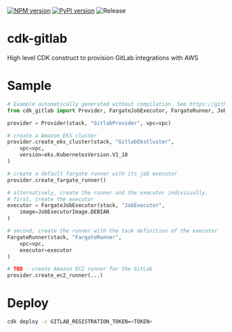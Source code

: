 [![NPM version](https://badge.fury.io/js/cdk-gitlab.svg)](https://badge.fury.io/js/cdk-gitlab)
[![PyPI version](https://badge.fury.io/py/cdk-gitlab.svg)](https://badge.fury.io/py/cdk-gitlab)
![Release](https://github.com/pahud/cdk-gitlab/workflows/Release/badge.svg)

# cdk-gitlab

High level CDK construct to provision GitLab integrations with AWS

# Sample

```python
# Example automatically generated without compilation. See https://github.com/aws/jsii/issues/826
from cdk_gitlab import Provider, FargateJobExecutor, FargateRunner, JobExecutorImage

provider = Provider(stack, "GitlabProvider", vpc=vpc)

# create a Amazon EKS cluster
provider.create_eks_cluster(stack, "GitlabEksCluster",
    vpc=vpc,
    version=eks.KubernetesVersion.V1_18
)

# create a default fargate runner with its job executor
provider.create_fargate_runner()

# alternatively, create the runner and the executor indivicually.
# first, create the executor
executor = FargateJobExecutor(stack, "JobExecutor",
    image=JobExecutorImage.DEBIAN
)

# second, create the runner with the task definition of the executor
FargateRunner(stack, "FargateRunner",
    vpc=vpc,
    executor=executor
)

# TBD - create Amazon EC2 runner for the GitLab
provider.create_ec2_runner(...)
```

# Deploy

```sh
cdk deploy -c GITLAB_REGISTRATION_TOKEN=<TOKEN>
```
